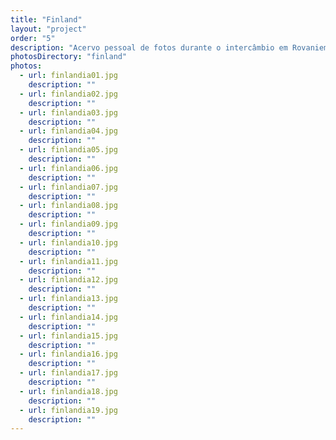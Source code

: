 ```yaml
---
title: "Finland"
layout: "project"
order: "5"
description: "Acervo pessoal de fotos durante o intercâmbio em Rovaniemi, Finlândia. Nessas fotos o foco era explorar as diferenças geográficas de um país escandinavo e aproveitar os diferentes momentos de luzes. O curto período de tempo de luz solar no inverno, o pôr do sol da meia noite e o fenômeno da Aurora Boreal. "
photosDirectory: "finland"
photos:
  - url: finlandia01.jpg
    description: ""
  - url: finlandia02.jpg
    description: ""
  - url: finlandia03.jpg
    description: ""
  - url: finlandia04.jpg
    description: ""
  - url: finlandia05.jpg
    description: ""
  - url: finlandia06.jpg
    description: ""
  - url: finlandia07.jpg
    description: ""
  - url: finlandia08.jpg
    description: ""
  - url: finlandia09.jpg
    description: ""
  - url: finlandia10.jpg
    description: ""
  - url: finlandia11.jpg
    description: ""
  - url: finlandia12.jpg
    description: ""
  - url: finlandia13.jpg
    description: ""
  - url: finlandia14.jpg
    description: ""
  - url: finlandia15.jpg
    description: ""
  - url: finlandia16.jpg
    description: ""
  - url: finlandia17.jpg
    description: ""
  - url: finlandia18.jpg
    description: ""
  - url: finlandia19.jpg
    description: ""
---
```

